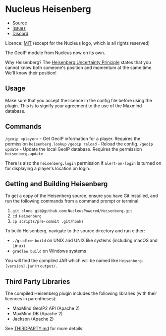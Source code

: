 Nucleus Heisenberg
====

* [Source]
* [Issues]
* [Discord]

Licence: [MIT](LICENSE.md) (except for the Nucleus logo, which is all rights reserved)

The GeoIP module from Nucleus now on its own.

Why Heisenberg? The [Heisenberg Uncertainty Principle](https://en.wikipedia.org/wiki/Uncertainty_principle) states that you 
cannot know both someone's position and momentum at the same time. We'll know their position! 

## Usage

Make sure that you accept the licence in the config file before using the plugin. This is to signify your agreement to 
the use of the Maxmind database.

## Commands

`/geoip <player>` - Get GeoIP information for a player. Requires the permission `heisenberg.lookup`
`/geoip reload` - Reload the config.
`/geoip update` - Update the local GeoIP database. Requires the permission `heisenberg.update`

There is also the `heisenberg.login` permission if `alert-on-login` is turned on for displaying a player's location on login.

## Getting and Building Heisenberg

To get a copy of the Heisenberg source, ensure you have Git installed, and run the following commands from a command prompt
or terminal:

1. `git clone git@github.com:NucleusPowered/Heisenberg.git`
2. `cd Heisenberg`
3. `cp scripts/pre-commit .git/hooks`

To build Heisenberg, navigate to the source directory and run either:

* `./gradlew build` on UNIX and UNIX like systems (including macOS and Linux)
* `gradlew build` on Windows systems

You will find the compiled JAR which will be named like `Heisenberg-[version].jar` in `output/`.

## Third Party Libraries

The compiled Heisenberg plugin includes the following libraries (with their licences in parentheses):

* MaxMind GeoIP2 API (Apache 2)
* MaxMind DB (Apache 2)
* Jackson (Apache 2)

See [THIRDPARTY.md](THIRDPARTY.md) for more details.

[Source]: https://github.com/NucleusPowered/Heisenberg
[Issues]: https://github.com/NucleusPowered/Heisenberg/issues
[Discord]: https://discord.gg/A9QHG5H
